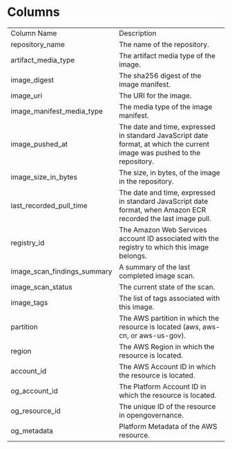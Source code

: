 # Columns  

<table>
	<tr><td>Column Name</td><td>Description</td></tr>
	<tr><td>repository_name</td><td>The name of the repository.</td></tr>
	<tr><td>artifact_media_type</td><td>The artifact media type of the image.</td></tr>
	<tr><td>image_digest</td><td>The sha256 digest of the image manifest.</td></tr>
	<tr><td>image_uri</td><td>The URI for the image.</td></tr>
	<tr><td>image_manifest_media_type</td><td>The media type of the image manifest.</td></tr>
	<tr><td>image_pushed_at</td><td>The date and time, expressed in standard JavaScript date format, at which the current image was pushed to the repository.</td></tr>
	<tr><td>image_size_in_bytes</td><td>The size, in bytes, of the image in the repository.</td></tr>
	<tr><td>last_recorded_pull_time</td><td>The date and time, expressed in standard JavaScript date format, when Amazon ECR recorded the last image pull.</td></tr>
	<tr><td>registry_id</td><td>The Amazon Web Services account ID associated with the registry to which this image belongs.</td></tr>
	<tr><td>image_scan_findings_summary</td><td>A summary of the last completed image scan.</td></tr>
	<tr><td>image_scan_status</td><td>The current state of the scan.</td></tr>
	<tr><td>image_tags</td><td>The list of tags associated with this image.</td></tr>
	<tr><td>partition</td><td>The AWS partition in which the resource is located (aws, aws-cn, or aws-us-gov).</td></tr>
	<tr><td>region</td><td>The AWS Region in which the resource is located.</td></tr>
	<tr><td>account_id</td><td>The AWS Account ID in which the resource is located.</td></tr>
	<tr><td>og_account_id</td><td>The Platform Account ID in which the resource is located.</td></tr>
	<tr><td>og_resource_id</td><td>The unique ID of the resource in opengovernance.</td></tr>
	<tr><td>og_metadata</td><td>Platform Metadata of the AWS resource.</td></tr>
</table>